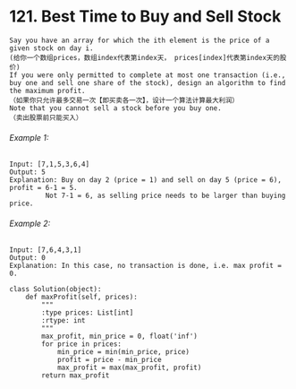 # 121. Best Time to Buy and Sell Stock

    Say you have an array for which the ith element is the price of a given stock on day i.
    (给你一个数组prices，数组index代表第index天， prices[index]代表第index天的股价)
    If you were only permitted to complete at most one transaction (i.e., buy one and sell one share of the stock), design an algorithm to find the maximum profit.
    （如果你只允许最多交易一次【即买卖各一次】，设计一个算法计算最大利润）
    Note that you cannot sell a stock before you buy one.
    （卖出股票前只能买入）

###### Example 1:

    Input: [7,1,5,3,6,4]
    Output: 5
    Explanation: Buy on day 2 (price = 1) and sell on day 5 (price = 6), profit = 6-1 = 5.
             Not 7-1 = 6, as selling price needs to be larger than buying price.
             
###### Example 2:
    Input: [7,6,4,3,1]
    Output: 0
    Explanation: In this case, no transaction is done, i.e. max profit = 0.

```
class Solution(object):
    def maxProfit(self, prices):
        """
        :type prices: List[int]
        :rtype: int
        """
        max_profit, min_price = 0, float('inf')
        for price in prices:
            min_price = min(min_price, price)
            profit = price - min_price
            max_profit = max(max_profit, profit)
        return max_profit
```

